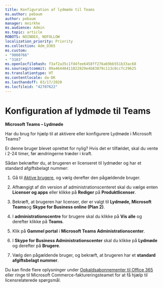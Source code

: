 ```yaml
---
title: Konfiguration af lydmøde til Teams
ms.author: pebaum
author: pebaum
manager: mnirkhe
ms.audience: Admin
ms.topic: article
ROBOTS: NOINDEX, NOFOLLOW
localization_priority: Priority
ms.collection: Adm_O365
ms.custom:
- "9000766"
- "3183"
ms.openlocfilehash: f3af2a35c1fd4fee6458ff276a69bb551b33ac68
ms.sourcegitcommit: 09a46448411022829e4b83879c113c0ccfc29625
ms.translationtype: HT
ms.contentlocale: da-DK
ms.lasthandoff: 03/17/2020
ms.locfileid: "42707622"
---
```

# <a name="setup-audio-conferencing-for-teams"></a>Konfiguration af lydmøde til Teams

**Microsoft Teams – Lydmøde**

Har du brug for hjælp til at aktivere eller konfigurere Lydmøde i Microsoft Teams?

Er denne bruger blevet oprettet for nylig?  Hvis det er tilfældet, skal du vente i 2-24 timer, før ændringerne træder i kraft.

Sådan bekræfter du, at brugeren er licenseret til lydmøder og har et standard afgiftsbelagt nummer:

1. Gå til [Aktive brugere](https://admin.microsoft.com/Adminportal/Home?source=applauncher#/users), og vælg derefter den pågældende bruger.

2. Afhængigt af din version af administrationscenteret skal du vælge enten **Licenser og apps** eller klikke på **Rediger** på **Produktlicenser**.

3. Bekræft, at brugeren har licenser, der er valgt til **Lydmøde, Microsoft Teams**og **Skype for Business online (Plan 2)**.

4. I **administrationscentre** for brugere skal du klikke på **Vis alle** og derefter klikke på **Teams**.

5. Klik på **Gammel portal** i **Microsoft Teams Administrationscenter**.

6. I **Skype for Business Administrationscenter** skal du klikke på **Lydmøde** og derefter på **Brugere**.

7. Vælg den pågældende bruger, og bekræft, at brugeren har et **standard afgiftsbelagt nummer**.

Du kan finde flere oplysninger under [Opkaldsabonnementer til Office 365](https://docs.microsoft.com/microsoftteams/calling-plans-for-office-365) eller ringe til Microsoft Commerce-faktureringsteamet for at få hjælp til licensrelaterede spørgsmål.